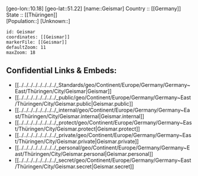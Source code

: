 ﻿---
location: [51.22,10.18] 
mapzoom: [7,12] 
mapmarker: city 
type: City
tags:
- geo/City


SpocWebEntityId: 30396
isDeleted: false
confidential: public

---
[geo-lon::10.18] 
[geo-lat::51.22] 
[name::Geismar] 
Country :: [[Germany]]  
State :: [[Thüringen]]  
[Population::] 
[Unknown::] 


```leaflet
id: Geismar
coordinates: [[Geismar]] 
markerFile: [[Geismar]] 
defaultZoom: 11 
maxZoom: 18
```


## Confidential Links & Embeds: 
- [[../../../../../../../../_Standards/geo/Continent/Europe/Germany/Germany~East/Thüringen/City/Geismar|Geismar]] 
- [[../../../../../../../../_public/geo/Continent/Europe/Germany/Germany~East/Thüringen/City/Geismar.public|Geismar.public]] 
- [[../../../../../../../../_internal/geo/Continent/Europe/Germany/Germany~East/Thüringen/City/Geismar.internal|Geismar.internal]] 
- [[../../../../../../../../_protect/geo/Continent/Europe/Germany/Germany~East/Thüringen/City/Geismar.protect|Geismar.protect]] 
- [[../../../../../../../../_private/geo/Continent/Europe/Germany/Germany~East/Thüringen/City/Geismar.private|Geismar.private]] 
- [[../../../../../../../../_personal/geo/Continent/Europe/Germany/Germany~East/Thüringen/City/Geismar.personal|Geismar.personal]] 
- [[../../../../../../../../_secret/geo/Continent/Europe/Germany/Germany~East/Thüringen/City/Geismar.secret|Geismar.secret]] 
